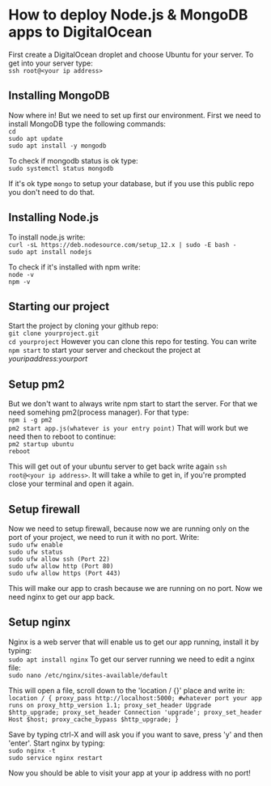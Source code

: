 # How to deploy Node.js & MongoDB apps to DigitalOcean

First create a DigitalOcean droplet and choose Ubuntu for your server. To get into your server type:<br />
`ssh root@<your ip address>`

## Installing MongoDB

Now where in! But we need to set up first our environment. First we need to install MongoDB type the following commands:<br />
`cd`<br />
`sudo apt update`<br />
`sudo apt install -y mongodb`<br />

To check if mongodb status is ok type:<br />
`sudo systemctl status mongodb`

If it's ok type `mongo` to setup your database, but if you use this public repo you don't need to do that.

## Installing Node.js

To install node.js write:<br />
`curl -sL https://deb.nodesource.com/setup_12.x | sudo -E bash -`<br />
`sudo apt install nodejs`

To check if it's installed with npm write:<br />
`node -v`<br />
`npm -v`

## Starting our project

Start the project by cloning your github repo:<br />
`git clone yourproject.git`<br />
`cd yourproject`
However you can clone this repo for testing.
You can write `npm start` to start your server and checkout the project at _youripaddress:yourport_

## Setup pm2

But we don't want to always write npm start to start the server. For that we need somehing pm2(process manager). For that type:<br />
`npm i -g pm2`<br />
`pm2 start app.js(whatever is your entry point)`
That will work but we need then to reboot to continue:<br />
`pm2 startup ubuntu`<br />
`reboot`

This will get out of your ubuntu server to get back write again `ssh root@<your ip address>`.
It will take a while to get in, if you're prompted close your terminal and open it again.

## Setup firewall

Now we need to setup firewall, because now we are running only on the port of your project, we need to run it with no port. Write:<br />
`sudo ufw enable`<br />
`sudo ufw status`<br />
`sudo ufw allow ssh (Port 22)`<br />
`sudo ufw allow http (Port 80)`<br />
`sudo ufw allow https (Port 443)`

This will make our app to crash because we are running on no port. Now we need nginx to get our app back.

## Setup nginx

Nginx is a web server that will enable us to get our app running, install it by typing:<br />
`sudo apt install nginx`
To get our server running we need to edit a nginx file:<br />
`sudo nano /etc/nginx/sites-available/default`

This will open a file, scroll down to the 'location / {}' place and write in:
`
    location / {
        proxy_pass http://localhost:5000; #whatever port your app runs on
        proxy_http_version 1.1;
        proxy_set_header Upgrade $http_upgrade;
        proxy_set_header Connection 'upgrade';
        proxy_set_header Host $host;
        proxy_cache_bypass $http_upgrade;
    }
`

Save by typing ctrl-X and will ask you if you want to save, press 'y' and then 'enter'.
Start nginx by typing:<br />
`sudo nginx -t`<br />
`sudo service nginx restart`

Now you should be able to visit your app at your ip address with no port!


